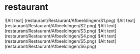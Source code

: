 # restaurant

![Alt text] (restaurant/Restaurant/Afbeeldingen/S1.png)
![Alt text] (restaurant/Restaurant/Afbeeldingen/S2.png)
![Alt text] (restaurant/Restaurant/Afbeeldingen/S3.png)
![Alt text] (restaurant/Restaurant/Afbeeldingen/S4.png)
![Alt text] (restaurant/Restaurant/Afbeeldingen/S5.png)
![Alt text] (restaurant/Restaurant/Afbeeldingen/S6.png)
